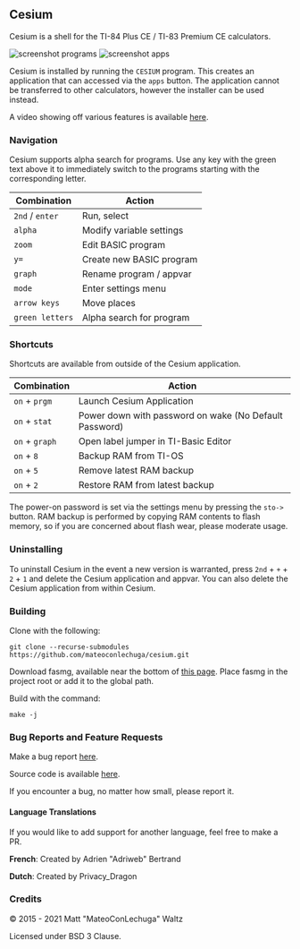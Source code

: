## Cesium

Cesium is a shell for the TI-84 Plus CE / TI-83 Premium CE calculators.

![screenshot programs](https://usercontent.irccloud-cdn.com/file/6oQrOSVE/screenshot_2.png)
![screenshot apps](https://usercontent.irccloud-cdn.com/file/LY64w3ju/screenshot_1.png)

Cesium is installed by running the `CESIUM` program.
This creates an application that can accessed via the `apps` button.
The application cannot be transferred to other calculators, however the installer can be used instead.

A video showing off various features is available [here](https://youtu.be/hZDzV1CDN3k).

### Navigation

Cesium supports alpha search for programs.
Use any key with the green text above it to immediately switch to the programs starting with the corresponding letter.

| Combination     | Action                   |
|-----------------|--------------------------|
| `2nd` / `enter` | Run, select              |
| `alpha`         | Modify variable settings |
| `zoom`          | Edit BASIC program       |
| `y=`            | Create new BASIC program |
| `graph`         | Rename program / appvar  |
| `mode`          | Enter settings menu      |
| `arrow keys`    | Move places              |
| `green letters` | Alpha search for program |

### Shortcuts

Shortcuts are available from outside of the Cesium application.

| Combination    | Action                                                 |
|----------------|--------------------------------------------------------|
| `on` + `prgm`  | Launch Cesium Application                              |
| `on` + `stat`  | Power down with password on wake (No Default Password) |
| `on` + `graph` | Open label jumper in TI-Basic Editor                   |
| `on` + `8`     | Backup RAM from TI-OS                                  |
| `on` + `5`     | Remove latest RAM backup                               |
| `on` + `2`     | Restore RAM from latest backup                         |

The power-on password is set via the settings menu by pressing the `sto->` button.
RAM backup is performed by copying RAM contents to flash memory, so if you are concerned about flash wear, please moderate usage.

### Uninstalling

To uninstall Cesium in the event a new version is warranted, press `2nd` + `+` + `2` + `1` and delete the Cesium application and appvar.
You can also delete the Cesium application from within Cesium.

### Building

Clone with the following:

    git clone --recurse-submodules https://github.com/mateoconlechuga/cesium.git

Download fasmg, available near the bottom of [this page](https://flatassembler.net/download.php).
Place fasmg in the project root or add it to the global path.

Build with the command:

    make -j

### Bug Reports and Feature Requests

Make a bug report [here](https://github.com/mateoconlechuga/cesium/issues).

Source code is available [here](https://github.com/mateoconlechuga/cesium).

If you encounter a bug, no matter how small, please report it.

#### Language Translations

If you would like to add support for another language, feel free to make a PR.

**French**: Created by Adrien "Adriweb" Bertrand

**Dutch**: Created by Privacy_Dragon

### Credits

© 2015 - 2021 Matt "MateoConLechuga" Waltz

Licensed under BSD 3 Clause.
